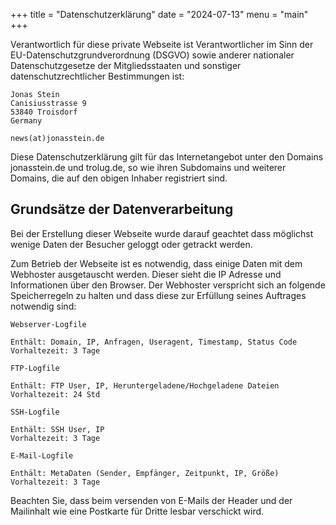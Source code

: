 +++
title = "Datenschutzerklärung"
date = "2024-07-13"
menu = "main"
+++


Verantwortlich für diese private Webseite ist
Verantwortlicher im Sinn der EU-Datenschutzgrundverordnung (DSGVO) 
sowie anderer nationaler Datenschutzgesetze der Mitgliedsstaaten 
und sonstiger datenschutzrechtlicher Bestimmungen ist: 



```plain {linenos=false,linenostart=1}
Jonas Stein
Canisiusstrasse 9
53840 Troisdorf
Germany

news(at)jonasstein.de
```

Diese Datenschutzerklärung gilt für das Internetangebot unter den Domains
jonasstein.de und trolug.de, so wie ihren Subdomains und weiterer Domains, 
die auf den obigen Inhaber registriert sind.

## Grundsätze der Datenverarbeitung

Bei der Erstellung dieser Webseite wurde darauf geachtet dass möglichst wenige Daten der Besucher geloggt oder getrackt werden.

Zum Betrieb der Webseite ist es notwendig, dass einige Daten mit dem Webhoster ausgetauscht werden.
Dieser sieht die IP Adresse und Informationen über den Browser. 
Der Webhoster verspricht sich an folgende Speicherregeln zu halten und dass diese zur Erfüllung seines Auftrages notwendig sind:


```plain {linenos=false,linenostart=1}
Webserver-Logfile

Enthält: Domain, IP, Anfragen, Useragent, Timestamp, Status Code
Vorhaltezeit: 3 Tage

FTP-Logfile

Enthält: FTP User, IP, Heruntergeladene/Hochgeladene Dateien
Vorhaltezeit: 24 Std

SSH-Logfile

Enthält: SSH User, IP
Vorhaltezeit: 3 Tage

E-Mail-Logfile

Enthält: MetaDaten (Sender, Empfänger, Zeitpunkt, IP, Größe)
Vorhaltezeit: 3 Tage 
```

Beachten Sie, dass beim versenden von E-Mails der Header und der Mailinhalt wie eine Postkarte für Dritte lesbar verschickt wird.



